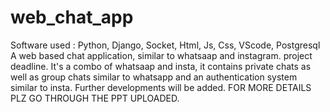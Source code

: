 # web_chat_app
Software used : Python, Django, Socket, Html, Js, Css, VScode, Postgresql
 A web based chat application, similar to whatsaap and instagram. project deadline.
 It's a combo of whatsaap and insta, it contains private chats as well as group chats similar to whatsapp and an authentication system similar to insta.
 Further developments will be added.
FOR MORE DETAILS PLZ GO THROUGH THE PPT UPLOADED.
